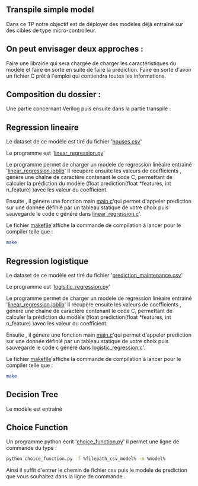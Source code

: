 ## Transpile simple model 

Dans ce TP notre objectif est de déployer des modèles déjà entraîné sur des cibles de type micro-controlleur.

## On peut envisager deux approches : 

Faire une librairie qui sera chargée de charger les caractéristiques du modèle et faire en sorte en suite de faire la prédiction. 
Faire en sorte d'avoir un fichier C prêt à l'emploi qui contiendra toutes les informations.

## Composition du dossier :
Une partie concernant Verilog puis ensuite dans la partie transpile :

## Regression lineaire
Le dataset de ce modèle est tiré du fichier '[houses.csv](./houses.csv)'

Le programme est '[linear_regression.py](./linear_regression.py)'

Le programme permet de charger un modele de regression linèaire entrainé '[linear_regression.joblib](./linear_regression.joblib)'
Il récupère ensuite  les valeurs de coefficients , génère une chaîne de caractère contenant le code C, permettant de calculer la prédiction du modèle (float prediction(float *features, int n_feature) )avec les valeur du coefficient.

Ensuite , il génère une fonction main  [main.c](./main.c)'qui permet d'appeler prediction sur une donnée définié par un tableau statique de votre choix puis sauvegarde le code c généré dans [linear_regression.c](./linear_regression.c)'.

Le fichier [makefile](./makefile)'affiche la commande de compilation à lancer pour le compiler telle que :
```sh
make
```


## Regression logistique 
Le dataset de ce modèle est tiré du fichier '[prediction_maintenance.csv](./prediction_maintenance.csv)'

Le programme est '[logisitic_regression.py](./linear_regression.py)'

Le programme permet de charger un modele de regression linèaire entrainé '[linear_regression.joblib](./linear_regression.joblib)'
Il récupère ensuite  les valeurs de coefficients , génère une chaîne de caractère contenant le code C, permettant de calculer la prédiction du modèle (float prediction(float *features, int n_feature) )avec les valeur du coefficient.

Ensuite , il génère une fonction main  [main.c](./main.c)'qui permet d'appeler prediction sur une donnée définié par un tableau statique de votre choix puis sauvegarde le code c généré dans [logistic_regression.c](./linear_regression.c)'.

Le fichier [makefile](./makefile)'affiche la commande de compilation à lancer pour le compiler telle que :
```sh
make
```
## Decision Tree

Le modèle est entrainé

## Choice Function

Un programme python écrit '[choice_function.py](./choice_fucnction.py)' il permet une ligne de commande du type :
```sh
python choice_function.py -f %filepath_csv_model% -m %model%
```
Ainsi il suffit d'entrer le chemin de fichier csv puis le modele de prediction que vous souhaitez dans la ligne de commande .
